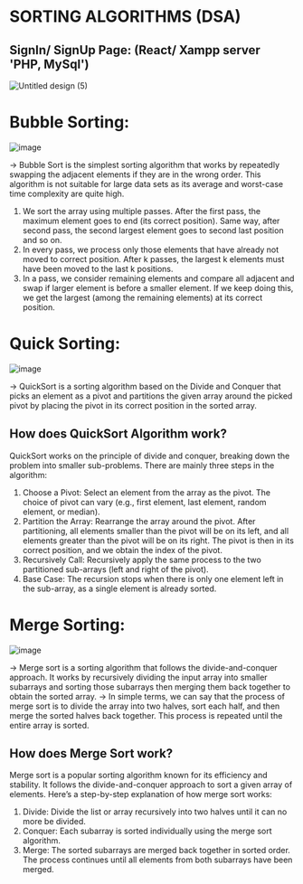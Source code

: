 # SORTING ALGORITHMS (DSA)
## SignIn/ SignUp Page: (React/ Xampp server 'PHP, MySql')
![Untitled design (5)](https://github.com/user-attachments/assets/ee6da807-3b21-496b-97c5-b6e4e707620e)
# Bubble Sorting:
![image](https://github.com/user-attachments/assets/c4c7fb78-f2a8-4500-84fc-fdd9236d0a9c)

-> Bubble Sort is the simplest sorting algorithm that works by repeatedly swapping the adjacent elements if they are in the wrong order. This algorithm is not suitable for large data sets as its average and worst-case time complexity are quite high.

1. We sort the array using multiple passes. After the first pass, the maximum element goes to end (its correct position). Same way, after second pass, the second largest element goes to second last position and so on.
2. In every pass, we process only those elements that have already not moved to correct position. After k passes, the largest k elements must have been moved to the last k positions.
3. In a pass, we consider remaining elements and compare all adjacent and swap if larger element is before a smaller element. If we keep doing this, we get the largest (among the remaining elements) at its correct position.


# Quick Sorting: 
![image](https://github.com/user-attachments/assets/55250a16-98c0-4c66-90a8-d7fa942018fe)

-> QuickSort is a sorting algorithm based on the Divide and Conquer that picks an element as a pivot and partitions the given array around the picked pivot by placing the pivot in its correct position in the sorted array.
## How does QuickSort Algorithm work?
QuickSort works on the principle of divide and conquer, breaking down the problem into smaller sub-problems.
There are mainly three steps in the algorithm:

1. Choose a Pivot: Select an element from the array as the pivot. The choice of pivot can vary (e.g., first element, last element, random element, or median).
2. Partition the Array: Rearrange the array around the pivot. After partitioning, all elements smaller than the pivot will be on its left, and all elements greater than the pivot will be on its right. The pivot is then in its correct position, and we obtain the index of the pivot.
3. Recursively Call: Recursively apply the same process to the two partitioned sub-arrays (left and right of the pivot).
4. Base Case: The recursion stops when there is only one element left in the sub-array, as a single element is already sorted.

# Merge Sorting:
![image](https://github.com/user-attachments/assets/50e5dac7-550d-4861-a03b-433588c8c044)

-> Merge sort is a sorting algorithm that follows the divide-and-conquer approach. It works by recursively dividing the input array into smaller subarrays and sorting those subarrays then merging them back together to obtain the sorted array.
-> In simple terms, we can say that the process of merge sort is to divide the array into two halves, sort each half, and then merge the sorted halves back together. This process is repeated until the entire array is sorted.

## How does Merge Sort work?
Merge sort is a popular sorting algorithm known for its efficiency and stability. It follows the divide-and-conquer approach to sort a given array of elements.
Here’s a step-by-step explanation of how merge sort works:

1. Divide: Divide the list or array recursively into two halves until it can no more be divided.
2. Conquer: Each subarray is sorted individually using the merge sort algorithm.
3. Merge: The sorted subarrays are merged back together in sorted order. The process continues until all elements from both subarrays have been merged.
